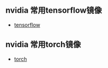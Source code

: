 ## nvidia 常用tensorflow镜像
- [tensorflow](https://docs.nvidia.com/deeplearning/frameworks/tensorflow-release-notes/index.html)
## nvidia 常用torch镜像
    
- [torch](https://docs.nvidia.com/deeplearning/frameworks/pytorch-release-notes/index.html)